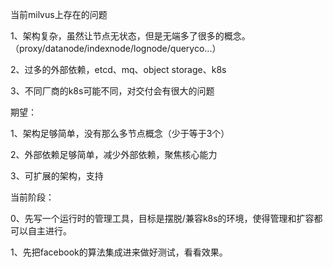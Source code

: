 当前milvus上存在的问题

1、架构复杂，虽然让节点无状态，但是无端多了很多的概念。（proxy/datanode/indexnode/lognode/queryco...）

2、过多的外部依赖，etcd、mq、object storage、k8s

3、不同厂商的k8s可能不同，对交付会有很大的问题


期望：

1、架构足够简单，没有那么多节点概念（少于等于3个）

2、外部依赖足够简单，减少外部依赖，聚焦核心能力

3、可扩展的架构，支持


当前阶段：

0、先写一个运行时的管理工具，目标是摆脱/兼容k8s的环境，使得管理和扩容都可以自主进行。

1、先把facebook的算法集成进来做好测试，看看效果。